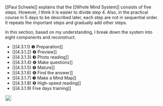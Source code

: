 
[[Paul Scheele]] explains that the [[Whole Mind System]] consists of five steps. However, I think it is easier to divide step 4. Also, in the practical course in 5 days to be described later, each step are not in sequential order. It repeats the important steps and gradually add other steps.

In this section, based on my understanding, I break down the system into eight components and reconstruct.

- [[(4.3.1.1) ❶ Preparation]]
- [[(4.3.1.2) ❷ Preview]]
- [[(4.3.1.3) ❸ Photo reading]]
- [[(4.3.1.4) ❹ Make questions]]
- [[(4.3.1.5) ❺ Mature]]
- [[(4.3.1.6) ❻ Find the answer]]
- [[(4.3.1.7) ❼ Make a Mind Map]]
- [[(4.3.1.8) ❽ High-speed reading]]
- [[(4.3.1.9) Five days training]]
<img src='https://scrapbox.io/api/pages/nishio/en/icon' alt='en.icon' height="19.5"/>